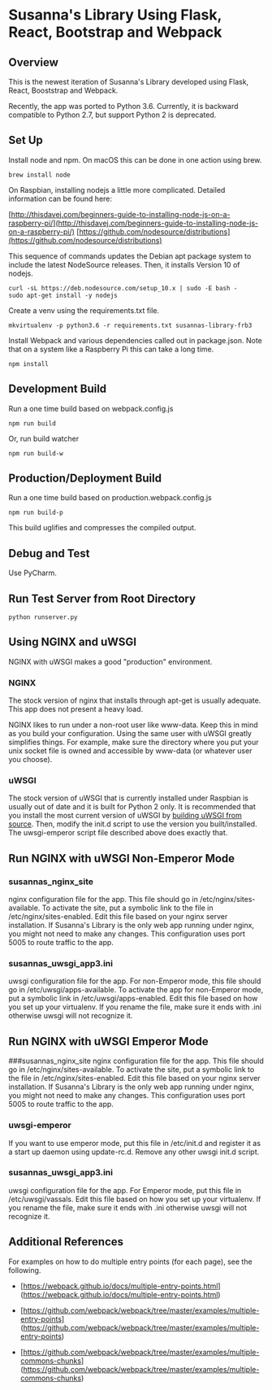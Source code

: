 # Susanna's Library Using Flask, React, Bootstrap and Webpack

## Overview
This is the newest iteration of Susanna's Library developed using 
Flask, React, Booststrap and Webpack.

Recently, the app was ported to Python 3.6. Currently, it is
backward compatible to Python 2.7, but support Python 2 is deprecated.

## Set Up
Install node and npm. On macOS this can be done in one action
using brew.

    brew install node

On Raspbian, installing nodejs a little more complicated. Detailed information
can be found here:

[http://thisdavej.com/beginners-guide-to-installing-node-js-on-a-raspberry-pi/](http://thisdavej.com/beginners-guide-to-installing-node-js-on-a-raspberry-pi/)
[https://github.com/nodesource/distributions](https://github.com/nodesource/distributions)

This sequence of commands updates the Debian apt package system to
include the latest NodeSource releases. Then, it installs Version 10
of nodejs.

    curl -sL https://deb.nodesource.com/setup_10.x | sudo -E bash -
    sudo apt-get install -y nodejs

Create a venv using the requirements.txt file.

    mkvirtualenv -p python3.6 -r requirements.txt susannas-library-frb3

Install Webpack and various dependencies called out in package.json. Note that on a system 
like a Raspberry Pi this can take a long time.

    npm install

## Development Build
Run a one time build based on webpack.config.js

    npm run build
    
Or, run build watcher

    npm run build-w

## Production/Deployment Build
Run a one time build based on production.webpack.config.js

    npm run build-p
    
This build uglifies and compresses the compiled output.

## Debug and Test
Use PyCharm.

## Run Test Server from Root Directory

    python runserver.py

## Using NGINX and uWSGI
NGINX with uWSGI makes a good "production" environment.

### NGINX
The stock version of nginx that installs through apt-get is usually adequate. This app does not
present a heavy load.

NGINX likes to run under a non-root user like www-data. Keep this in mind as you build your configuration.
Using the same user with uWSGI greatly simplifies things. For example, make sure the directory where you put
your unix socket file is owned and accessible by www-data (or whatever user you choose).

### uWSGI
The stock version of uWSGI that is currently installed under Raspbian is usually out of date and
it is built for Python 2 only.
It is recommended that you install the most current version of uWSGI
by [building uWSGI from source](https://uwsgi-docs.readthedocs.io/en/latest/Install.html).
Then, modify the init.d script to use the version you built/installed.
The uwsgi-emperor script file described above does exactly that.


## Run NGINX with uWSGI Non-Emperor Mode

### susannas_nginx_site
nginx configuration file for the app. This file should go in /etc/nginx/sites-available.
To activate the site, put a symbolic link to the file in /etc/nginx/sites-enabled.
Edit this file based on your nginx server installation. If Susanna's Library is the only web app running
under nginx, you might not need to make any changes. This configuration uses port 5005 to route
traffic to the app.

### susannas_uwsgi_app3.ini
uwsgi configuration file for the app. For non-Emperor mode,
this file should go in /etc/uwsgi/apps-available.
To activate the app for non-Emperor mode, put a symbolic link in /etc/uwsgi/apps-enabled.
Edit this file based on how you set up your virtualenv. If you rename the file, make sure it ends
with .ini otherwise uwsgi will not recognize it.

## Run NGINX with uWSGI Emperor Mode
###susannas_nginx_site
nginx configuration file for the app. This file should go in /etc/nginx/sites-available.
To activate the site, put a symbolic link to the file in /etc/nginx/sites-enabled.
Edit this file based on your nginx server installation. If Susanna's Library is the only web app running
under nginx, you might not need to make any changes. This configuration uses port 5005 to route
traffic to the app.

### uwsgi-emperor
If you want to use emperor mode, put this file in /etc/init.d and register it as
a start up daemon using update-rc.d. Remove any other uwsgi init.d script.

### susannas_uwsgi_app3.ini
uwsgi configuration file for the app.
For Emperor mode, put this file in /etc/uwsgi/vassals.
Edit this file based on how you set up your virtualenv. If you rename the file, make sure it ends
with .ini otherwise uwsgi will not recognize it.

## Additional References
For examples on how to do multiple entry points (for each page),
see the following.

- [https://webpack.github.io/docs/multiple-entry-points.html]
(https://webpack.github.io/docs/multiple-entry-points.html)

- [https://github.com/webpack/webpack/tree/master/examples/multiple-entry-points]
(https://github.com/webpack/webpack/tree/master/examples/multiple-entry-points)

- [https://github.com/webpack/webpack/tree/master/examples/multiple-commons-chunks]
(https://github.com/webpack/webpack/tree/master/examples/multiple-commons-chunks)
